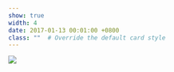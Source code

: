 ```yaml
---
show: true
width: 4
date: 2017-01-13 00:01:00 +0800
class: ""  # Override the default card style
---
```

<div>
<img src="{{ 'assets/images/badges/msu.png' | relative_url }}" class="img-fluid rounded-xl" >
</div>